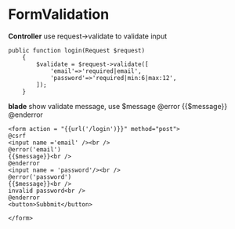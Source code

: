 # FormValidation
**Controller**
use request->validate to validate input
```
public function login(Request $request)
    {
        $validate = $request->validate([
            'email'=>'required|email',
            'password'=>'required|min:6|max:12',
        ]);
    }
```

**blade** show validate message, use $message
@error {{$message}} @enderror
```
<form action = "{{url('/login')}}" method="post">
@csrf
<input name ='email' /><br />
@error('email')
{{$message}}<br />
@enderror
<input name = 'password'/><br />
@error('password')
{{$message}}<br />
invalid password<br />
@enderror
<button>Subbmit</button>

</form>
```